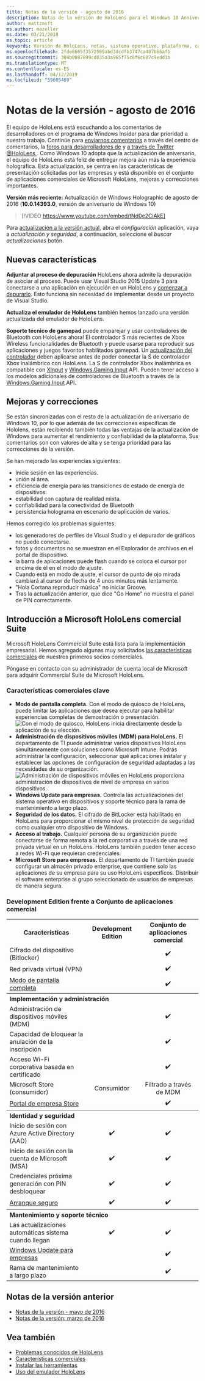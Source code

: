 ```yaml
---
title: Notas de la versión - agosto de 2016
description: Notas de la versión de HoloLens para el Windows 10 Anniversary Release (otoño de 2016)
author: mattzmsft
ms.author: mazeller
ms.date: 03/21/2018
ms.topic: article
keywords: Versión de HoloLens, notas, sistema operativo, plataforma, características, suite comercial
ms.openlocfilehash: 2fde8665f3572589abd3dcdfb3747ca487b66afb
ms.sourcegitcommit: 384b0087899cd835a3a965f75c6f6c607c9edd1b
ms.translationtype: MT
ms.contentlocale: es-ES
ms.lasthandoff: 04/12/2019
ms.locfileid: "59605469"
---
```

# <a name="release-notes---august-2016"></a>Notas de la versión - agosto de 2016

El equipo de HoloLens está escuchando a los comentarios de desarrolladores en el programa de Windows Insider para dar prioridad a nuestro trabajo. Continúe para [enviarnos comentarios](give-us-feedback.md) a través del centro de comentarios, la [foros para desarrolladores de](https://forums.hololens.com) y [a través de Twitter @HoloLens ](https://twitter.com/hololens). Como Windows 10 adopta que la actualización de aniversario, el equipo de HoloLens está feliz de entregar mejora aún más la experiencia holográfica. Esta actualización, se centra en las características de presentación solicitadas por las empresas y está disponible en el conjunto de aplicaciones comerciales de Microsoft HoloLens, mejoras y correcciones importantes.

**Versión más reciente:** Actualización de Windows Holographic de agosto de 2016 (**10.0.14393.0**, versión de aniversario de Windows 10)

>[!VIDEO https://www.youtube.com/embed/tNd0e2CiAkE]

Para [actualización a la versión actual](updating-hololens.md), abra el *configuración* aplicación, vaya a *actualización y seguridad*, a continuación, seleccione el *buscar actualizaciones* botón.

## <a name="new-features"></a>Nuevas características

**Adjuntar al proceso de depuración** HoloLens ahora admite la depuración de asociar al proceso. Puede usar Visual Studio 2015 Update 3 para conectarse a una aplicación en ejecución en un HoloLens y [comenzar a depurarlo](using-visual-studio.md#debugging-an-installed-or-running-app). Esto funciona sin necesidad de implementar desde un proyecto de Visual Studio.

**Actualiza el emulador de HoloLens** también hemos lanzado una versión actualizada del emulador de HoloLens.

**Soporte técnico de gamepad** puede emparejar y usar controladores de Bluetooth con HoloLens ahora! El controlador S más recientes de Xbox Wireless funcionalidades de Bluetooth y puede usarse para reproducir sus aplicaciones y juegos favoritos habilitados gamepad. Un [actualización del controlador](http://support.xbox.com/xbox-one/accessories/update-controller-for-stereo-headset-adapter) deben aplicarse antes de poder conectar la S de controlador Xbox inalámbrico con HoloLens. La S de controlador Xbox inalámbrica es compatible con [XInput](https://msdn.microsoft.com/library/windows/desktop/hh405053(v=vs.85).aspx) y [Windows.Gaming.Input](https://msdn.microsoft.com/library/windows/apps/windows.gaming.input.aspx) API. Pueden tener acceso a los modelos adicionales de controladores de Bluetooth a través de la [Windows.Gaming.Input](https://msdn.microsoft.com/library/windows/apps/windows.gaming.input.aspx) API.

## <a name="improvements-and-fixes"></a>Mejoras y correcciones

Se están sincronizadas con el resto de la actualización de aniversario de Windows 10, por lo que además de las correcciones específicas de Hololens, están recibiendo también todas las ventajas de la actualización de Windows para aumentar el rendimiento y confiabilidad de la plataforma. Sus comentarios son con valores de alta y se tenga prioridad para las correcciones de la versión.

Se han mejorado las experiencias siguientes:
* Inicie sesión en las experiencias.
* unión al área.
* eficiencia de energía para las transiciones de estado de energía de dispositivos.
* estabilidad con captura de realidad mixta.
* confiabilidad para la conectividad de Bluetooth
* persistencia holograma en escenario de aplicación de varios.

Hemos corregido los problemas siguientes:
* los generadores de perfiles de Visual Studio y el depurador de gráficos no puede conectarse.
* fotos y documentos no se muestran en el Explorador de archivos en el portal de dispositivo.
* la barra de aplicaciones puede flash cuando se coloca el cursor por encima de él en el modo de ajuste.
* Cuando está en modo de ajuste, el cursor de punto de ojo mirada cambiará al cursor de flecha de 4 unos minutos más lentamente.
* "Hola Cortana reproducir música" no iniciar Groove.
* Tras la actualización anterior, que dice "Go Home" no muestra el panel de PIN correctamente.

## <a name="introducing-microsoft-hololens-commercial-suite"></a>Introducción a Microsoft HoloLens comercial Suite

Microsoft HoloLens Commercial Suite está lista para la implementación empresarial. Hemos agregado algunas muy solicitados [las características comerciales](commercial-features.md) de nuestros primeros socios comerciales.

Póngase en contacto con su administrador de cuenta local de Microsoft para adquirir Commercial Suite de Microsoft HoloLens.

### <a name="key-commercial-features"></a>Características comerciales clave 

* **Modo de pantalla completa.** Con el modo de quiosco de HoloLens, puede limitar las aplicaciones que desea ejecutar para habilitar experiencias completas de demostración o presentación.<br>
  ![Con el modo de quiosco, HoloLens inicia directamente desde la aplicación de su elección.](images/201608-kioskmode-400px.png)
* **Administración de dispositivos móviles (MDM) para HoloLens.** El departamento de TI puede administrar varios dispositivos HoloLens simultáneamente con soluciones como Microsoft Intune. Podrás administrar la configuración, seleccionar qué aplicaciones instalar y establecer las opciones de configuración de seguridad adaptadas a las necesidades de su organización.<br>
  ![Administración de dispositivos móviles en HoloLens proporciona administración de dispositivos de nivel de empresa en varios dispositivos.](images/201608-enterprisemanagement-400px.png)
* **Windows Update para empresas.** Controla las actualizaciones del sistema operativo en dispositivos y soporte técnico para la rama de mantenimiento a largo plazo.
* **Seguridad de los datos.** El cifrado de BitLocker está habilitado en HoloLens para proporcionar el mismo nivel de protección de seguridad como cualquier otro dispositivo de Windows.
* **Acceso al trabajo.** Cualquier persona de su organización puede conectarse de forma remota a la red corporativa a través de una red privada virtual en un HoloLens. HoloLens también pueden tener acceso a redes Wi-Fi que requieran credenciales.
* **Microsoft Store para empresas.** El departamento de TI también puede configurar un almacén privado enterprise, que contiene solo las aplicaciones de su empresa para su uso HoloLens específicos. Distribuir el software enterprise al grupo seleccionado de usuarios de empresas de manera segura.

### <a name="development-edition-vs-commercial-suite"></a>Development Edition frente a Conjunto de aplicaciones comercial

<table>
<tr>
<th>Características</th><th>Development Edition</th><th>Conjunto de aplicaciones comercial</th>
</tr><tr>
<td>Cifrado del dispositivo (Bitlocker)</td><td></td><td style="text-align: center;">✔️</td>
</tr><tr>
<td>Red privada virtual (VPN)</td><td></td><td style="text-align: center;">✔️</td>
</tr><tr>
<td><a href="using-the-windows-device-portal.md#kiosk-mode">Modo de pantalla completa</a></td><td></td><td style="text-align: center;">✔️</td>
</tr><tr>
<th colspan="3" style="text-align: left;"> Implementación y administración</th>
</tr><tr>
<td>Administración de dispositivos móviles (MDM)</td><td style="text-align: center;"></td><td style="text-align: center;">✔️</td>
</tr><tr>
<td>Capacidad de bloquear la anulación de la inscripción</td><td></td><td style="text-align: center;">✔️</td>
</tr><tr>
<td>Acceso Wi-Fi corporativa basada en certificado</td><td></td><td style="text-align: center;">✔️</td>
</tr><tr>
<td>Microsoft Store (consumidor)</td><td style="text-align: center;">Consumidor</td><td style="text-align: center;">Filtrado a través de MDM</td>
</tr><tr>
<td><a href="https://technet.microsoft.com/itpro/windows/manage/working-with-line-of-business-apps">Portal de empresa Store</a></td><td></td><td style="text-align: center;">✔️</td>
</tr><tr>
<th colspan="3" style="text-align: left;"> Identidad y seguridad</th>
</tr><tr>
<td>Inicio de sesión con Azure Active Directory (AAD)</td><td style="text-align: center;">✔️</td><td style="text-align: center;">✔️</td>
</tr><tr>
<td>Inicio de sesión con la cuenta de Microsoft (MSA)</td><td style="text-align: center;">✔️</td><td style="text-align: center;">✔️</td>
</tr><tr>
<td>Credenciales próxima generación con PIN desbloquear</td><td style="text-align: center;">✔️</td><td style="text-align: center;">✔️</td>
</tr><tr>
<td><a href="https://msdn.microsoft.com/windows/hardware/commercialize/manufacture/desktop/secure-boot-overview">Arranque seguro</a></td><td style="text-align: center;">✔️</td><td style="text-align: center;">✔️</td>
</tr><tr>
<th colspan="3" style="text-align: left;"> Mantenimiento y soporte técnico</th>
</tr><tr>
<td>Las actualizaciones automáticas sistema cuando llegan</td><td style="text-align: center;">✔️</td><td style="text-align: center;">✔️</td>
</tr><tr>
<td><a href="https://technet.microsoft.com/itpro/windows/plan/windows-update-for-business">Windows Update para empresas</a></td><td></td><td style="text-align: center;">✔️</td>
</tr><tr>
<td>Rama de mantenimiento a largo plazo</td><td></td><td style="text-align: center;">✔️</td>
</tr>
</table>

## <a name="prior-release-notes"></a>Notas de la versión anterior
* [Notas de la versión - mayo de 2016](release-notes-may-2016.md)
* [Notas de la versión: marzo de 2016](release-notes-march-2016.md)

## <a name="see-also"></a>Vea también
* [Problemas conocidos de HoloLens](hololens-known-issues.md)
* [Características comerciales](commercial-features.md)
* [Instalar las herramientas](install-the-tools.md)
* [Uso del emulador HoloLens](using-the-hololens-emulator.md)
